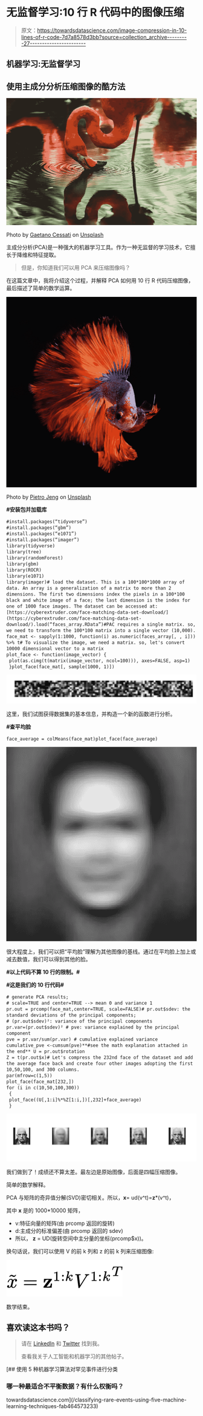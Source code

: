 # 无监督学习:10 行 R 代码中的图像压缩

> 原文：<https://towardsdatascience.com/image-compression-in-10-lines-of-r-code-7d7a8578d3bb?source=collection_archive---------27----------------------->

## 机器学习:无监督学习

## 使用主成分分析压缩图像的酷方法

![](img/1a0d6cb641dbfbe8f4ac5ed460b69340.png)

Photo by [Gaetano Cessati](https://unsplash.com/@gaetanocessati?utm_source=unsplash&utm_medium=referral&utm_content=creditCopyText) on [Unsplash](https://unsplash.com/s/photos/image-compress?utm_source=unsplash&utm_medium=referral&utm_content=creditCopyText)

主成分分析(PCA)是一种强大的机器学习工具。作为一种无监督的学习技术，它擅长于降维和特征提取。

> 但是，你知道我们可以用 PCA 来压缩图像吗？

在这篇文章中，我将介绍这个过程，并解释 PCA 如何用 10 行 R 代码压缩图像，最后描述了简单的数学运算。

![](img/18f7d21fa72db8955e97d998bb385093.png)

Photo by [Pietro Jeng](https://unsplash.com/@pietrozj?utm_source=unsplash&utm_medium=referral&utm_content=creditCopyText) on [Unsplash](https://unsplash.com/s/photos/animal?utm_source=unsplash&utm_medium=referral&utm_content=creditCopyText)

**#安装包并加载库**

```
#install.packages(“tidyverse”)
#install.packages(“gbm”)
#install.packages(“e1071”)
#install.packages(“imager”)
library(tidyverse)
library(tree) 
library(randomForest) 
library(gbm) 
library(ROCR) 
library(e1071) 
library(imager)# load the dataset. This is a 100*100*1000 array of data. An array is a generalization of a matrix to more than 2 dimensions. The first two dimensions index the pixels in a 100*100 black and white image of a face; the last dimension is the index for one of 1000 face images. The dataset can be accessed at: [https://cyberextruder.com/face-matching-data-set-download/](https://cyberextruder.com/face-matching-data-set-download/).load(“faces_array.RData”)#PAC requires a single matrix. so, we need to transform the 100*100 matrix into a single vector (10,000). face_mat <- sapply(1:1000, function(i) as.numeric(faces_array[, , i])) %>% t# To visualize the image, we need a matrix. so, let's convert 10000 dimensional vector to a matrix
plot_face <- function(image_vector) { 
 plot(as.cimg(t(matrix(image_vector, ncol=100))), axes=FALSE, asp=1)
 }plot_face(face_mat[, sample(1000, 1)])
```

![](img/3fb5b5c65c19cc7cc65a210b6e7fb9d3.png)

这里，我们试图获得数据集的基本信息，并构造一个新的函数进行分析。

**#查平均脸**

```
face_average = colMeans(face_mat)plot_face(face_average)
```

![](img/20e6052a31dda2618e0881e88917bd5b.png)

很大程度上，我们可以把“平均脸”理解为其他图像的基线。通过在平均脸上加上或减去数值，我们可以得到其他的脸。

**#以上代码不算 10 行的限制。#**

**#这是我们的 10 行代码#**

```
# generate PCA results;
# scale=TRUE and center=TRUE --> mean 0 and variance 1
pr.out = prcomp(face_mat,center=TRUE, scale=FALSE)# pr.out$sdev: the standard deviations of the principal components; 
# (pr.out$sdev)²: variance of the principal components
pr.var=(pr.out$sdev)² # pve: variance explained by the principal component
pve = pr.var/sum(pr.var) # cumulative explained variance
cumulative_pve <-cumsum(pve)**#see the math explanation attached in the end** U = pr.out$rotation
Z = t(pr.out$x)# Let's compress the 232nd face of the dataset and add the average face back and create four other images adopting the first 10,50,100, and 300 columns.
par(mfrow=c(1,5))
plot_face(face_mat[232,])
for (i in c(10,50,100,300))
 {
 plot_face((U[,1:i]%*%Z[1:i,])[,232]+face_average) 
 }
```

![](img/870b5a7f6e988eb9299f79a5d96c7e3b.png)

我们做到了！成绩还不算太差。最左边是原始图像，后面是四幅压缩图像。

简单的数学解释。

PCA 与矩阵的奇异值分解(SVD)密切相关。所以，**x**= ud(v^t)=**z***(v^t)，

其中 **x** 是的 1000*10000 矩阵，

*   v:特征向量的矩阵(由 prcomp 返回的旋转)
*   d:主成分的标准偏差(由 prcomp 返回的 sdev)
*   所以， **z** = UD(旋转空间中主分量的坐标(prcomp$x))。

换句话说，我们可以使用 V 的前 k 列和 z 的前 k 列来压缩图像:

![](img/93d4992c6f956d4d432c10326ad4239a.png)

数学结束。

## 喜欢读这本书吗？

> 请在 [LinkedIn](https://www.linkedin.com/in/leihuaye/) 和 [Twitter](https://twitter.com/leihua_ye) 找到我。
> 
> 查看我关于人工智能和机器学习的其他帖子。

[](/classifying-rare-events-using-five-machine-learning-techniques-fab464573233) [## 使用 5 种机器学习算法对罕见事件进行分类

### 哪一种最适合不平衡数据？有什么权衡吗？

towardsdatascience.com](/classifying-rare-events-using-five-machine-learning-techniques-fab464573233)